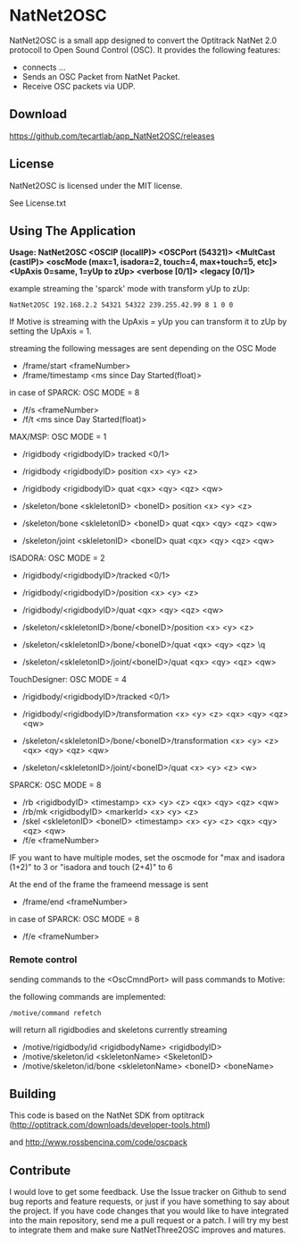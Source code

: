 NatNet2OSC
===================================


NatNet2OSC is a small app designed to convert the Optitrack NatNet 2.0 protocoll to Open Sound Control (OSC). It provides the following features:

+ connects ...
+ Sends an OSC Packet from NatNet Packet.
+ Receive OSC packets via UDP.

Download
--------

https://github.com/tecartlab/app_NatNet2OSC/releases

License
-------

NatNet2OSC is licensed under the MIT license.

See License.txt

Using The Application
-----------------

**Usage:  NatNet2OSC <OSCIP (localIP)> <OSCPort (54321)>  <MultCast (castIP)> <oscMode (max=1, isadora=2, touch=4, max+touch=5, etc]> <UpAxis 0=same, 1=yUp to zUp> <verbose [0/1]> <legacy [0/1]>**

example streaming the 'sparck' mode with transform yUp to zUp:

    NatNet2OSC 192.168.2.2 54321 54322 239.255.42.99 8 1 0 0

If Motive is streaming with the UpAxis = yUp you can transform it to zUp by setting the UpAxis = 1.

streaming the following messages are sent depending on the OSC Mode

+ /frame/start \<frameNumber>
+ /frame/timestamp \<ms since Day Started(float)>

in case of SPARCK: OSC MODE = 8
+ /f/s \<frameNumber>
+ /f/t \<ms since Day Started(float)>


MAX/MSP: OSC MODE = 1

+ /rigidbody \<rigidbodyID> tracked \<0/1>
+ /rigidbody \<rigidbodyID> position \<x> \<y> \<z>
+ /rigidbody \<rigidbodyID> quat \<qx> \<qy> \<qz> \<qw>

+ /skeleton/bone \<skleletonID> \<boneID> position \<x> \<y> \<z>
+ /skeleton/bone \<skleletonID> \<boneID> quat \<qx> \<qy> \<qz> \<qw>
+ /skeleton/joint \<skleletonID> \<boneID> quat \<qx> \<qy> \<qz> \<qw>

ISADORA: OSC MODE = 2

+ /rigidbody/\<rigidbodyID>/tracked \<0/1>
+ /rigidbody/\<rigidbodyID>/position \<x> \<y> \<z>
+ /rigidbody/\<rigidbodyID>/quat \<qx> \<qy> \<qz> \<qw>

+ /skeleton/\<skleletonID>/bone/\<boneID>/position \<x> \<y> \<z>
+ /skeleton/\<skleletonID>/bone/\<boneID>/quat \<qx> \<qy> \<qz> \q<w>
+ /skeleton/\<skleletonID>/joint/\<boneID>/quat \<qx> \<qy> \<qz> \<qw>

TouchDesigner: OSC MODE = 4

+ /rigidbody/\<rigidbodyID>/tracked \<0/1>
+ /rigidbody/\<rigidbodyID>/transformation \<x> \<y> \<z> \<qx> \<qy> \<qz> \<qw>

+ /skeleton/\<skleletonID>/bone/\<boneID>/transformation \<x> \<y> \<z> \<qx> \<qy> \<qz> \<qw>
+ /skeleton/\<skleletonID>/joint/\<boneID>/quat \<x> \<y> \<z> \<w>

SPARCK: OSC MODE = 8

+ /rb \<rigidbodyID> \<timestamp> \<x> \<y> \<z> \<qx> \<qy> \<qz> \<qw>
+ /rb/mk \<rigidbodyID> \<markerId> \<x> \<y> \<z>
+ /skel \<skleletonID> \<boneID> \<timestamp> \<x> \<y> \<z> \<qx> \<qy> \<qz> \<qw>
+ /f/e \<frameNumber>

IF you want to have multiple modes, set the oscmode for "max and isadora (1+2)" to 3 or "isadora and touch (2+4)" to 6

At the end of the frame the frameend message is sent

+ /frame/end \<frameNumber>

in case of SPARCK: OSC MODE = 8
+ /f/e \<frameNumber>

### Remote control

sending commands to the \<OscCmndPort> will pass commands to Motive:

the following commands are implemented:

    /motive/command refetch

will return all rigidbodies and skeletons currently streaming

+ /motive/rigidbody/id \<rigidbodyName> \<rigidbodyID>
+ /motive/skeleton/id \<skleletonName> \<SkeletonID>
+ /motive/skeleton/id/bone \<skleletonName> \<boneID> \<boneName>


Building
---------

This code is based on the NatNet SDK from optitrack (http://optitrack.com/downloads/developer-tools.html)

and http://www.rossbencina.com/code/oscpack

Contribute
----------

I would love to get some feedback. Use the Issue tracker on Github to send bug reports and feature requests, or just if you have something to say about the project. If you have code changes that you would like to have integrated into the main repository, send me a pull request or a patch. I will try my best to integrate them and make sure NatNetThree2OSC improves and matures.
